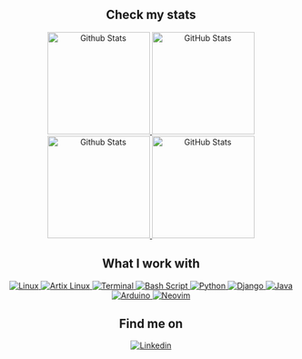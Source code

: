 <div align="center">
  <h2>Check my stats</h2>
  <a href="https://github.com/FedericoFGP#gh-dark-mode-only">
    <img height="180em" alt="Github Stats" src="https://github-readme-stats.vercel.app/api?username=FedericoFGP&hide_border=true&count_private=true&show_icons=true&theme=gruvbox&include_all_commits=true#gh-dark-mode-only" />
  </a>
  <a href="https://github.com/FedericoFGP#gh-dark-mode-only">
    <img height="180em" alt="GitHub Stats" src="https://github-readme-stats.vercel.app/api/top-langs?username=FedericoFGP&show_icons=true&locale=en&layout=compact&hide_border=true&theme=gruvbox&hide=jupyter%20%notebook&langs_count=6#gh-dark-mode-only" />
  </a>

  <a href="https://github.com/FedericoFGP#gh-light-mode-only">
    <img height="180em" alt="Github Stats" src="https://github-readme-stats.vercel.app/api?username=FedericoFGP&hide_border=false&count_private=true&show_icons=true&theme=graywhite&include_all_commits=true#gh-light-mode-only" />
  </a>
  <a href="https://github.com/FedericoFGP#gh-light-mode-only">
    <img height="180em" alt="GitHub Stats" src="https://github-readme-stats.vercel.app/api/top-langs?username=FedericoFGP&show_icons=true&locale=en&layout=compact&hide_border=false&theme=graywhite&hide=jupyter%20%notebook&langs_count=6#gh-light-mode-only" />
  </a>
</div>

<div align="center">
  <h2 style="text-align: center;">What I work with</h2>
  <p>
    <a href="https://github.com/FedericoFGP">
      <img
        src="https://img.shields.io/badge/-Linux-black?style=for-the-badge&logo=Linux&labelColor=black"
        alt="Linux"
      />
    </a>
    <a href="https://github.com/FedericoFGP">
      <img
        src="https://img.shields.io/badge/Artix%20Linux%20-grey?style=for-the-badge&logo=Artix%20Linux"
        alt="Artix Linux"
      />
    </a>
    <a href="https://github.com/FedericoFGP">
      <img
        src="https://img.shields.io/badge/-Terminal-grey?style=for-the-badge&logo=GNOME%20Terminal&logoColor=white"
        alt="Terminal"
      />
    </a>
    <a href="https://github.com/FedericoFGP">
      <img
        src="https://img.shields.io/badge/Bash -4EAA25?style=for-the-badge&logo=GNU%20Bash&labelColor=white"
        alt="Bash Script"
      />
    </a>
    <a href="https://github.com/FedericoFGP">
      <img
           src="https://img.shields.io/badge/-python-3776AB?style=for-the-badge&logo=python&labelColor=white"
        alt="Python"
      />
    </a>
    <a href="https://github.com/FedericoFGP">
      <img
        src="https://img.shields.io/badge/Django-092E20?style=for-the-badge&logo=Django&logoColor=092E20&labelColor=white"
        alt="Django"
      />
    </a>
    <a href="https://github.com/FedericoFGP">
      <img                
        src="https://img.shields.io/badge/Java-important?style=for-the-badge&logo=Java&logoColor=orange&labelColor=white"
        alt="Java"
      />
    </a>
    <a href="https://github.com/FedericoFGP">
      <img                
        src="https://img.shields.io/badge/Arduino-00979D?style=for-the-badge&logo=Arduino&labelColor=white"
        alt="Arduino"
      />
    </a>
    <a href="https://github.com/FedericoFGP">
      <img
        src="https://img.shields.io/badge/Neovim-57A143?style=for-the-badge&logo=Neovim&labelColor=white"
        alt="Neovim"
      />
    </a>
  </p>
</div>

<div align="center">
  <h2>Find me on</h2>
  <p>
    <a href="https://www.linkedin.com/in/fgplastina/?locale=en_US">
      <img src="https://img.shields.io/badge/-linkedin-blue?style=for-the-badge&logo=linkedin" alt="Linkedin">
    </a>
  </p>
</div>
